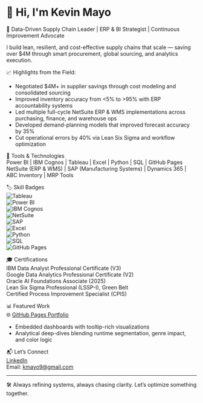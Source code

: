 # 👋 Hi, I'm Kevin Mayo

🧭 Data-Driven Supply Chain Leader | ERP & BI Strategist | Continuous Improvement Advocate

I build lean, resilient, and cost-effective supply chains that scale — saving over $4M through smart procurement, global sourcing, and analytics execution.

📈 Highlights from the Field:
- Negotiated $4M+ in supplier savings through cost modeling and consolidated sourcing  
- Improved inventory accuracy from <5% to >95% with ERP accountability systems  
- Led multiple full-cycle NetSuite ERP & WMS implementations across purchasing, finance, and warehouse ops  
- Developed demand-planning models that improved forecast accuracy by 35%  
- Cut operational errors by 40% via Lean Six Sigma and workflow optimization

🔧 Tools & Technologies  
Power BI | IBM Cognos | Tableau | Excel | Python | SQL | GitHub Pages  
NetSuite (ERP & WMS) | SAP (Manufacturing Systems) | Dynamics 365 | ABC Inventory | MRP Tools

🏷️ Skill Badges  
![Tableau](https://img.shields.io/badge/Tableau-Dashboard_Design-blue?style=for-the-badge&logo=tableau&logoColor=white)  
![Power BI](https://img.shields.io/badge/Power_BI-Visual_Analytics-yellow?style=for-the-badge&logo=powerbi&logoColor=black)  
![IBM Cognos](https://img.shields.io/badge/IBM_Cognos-BI_Tools-lightgrey?style=for-the-badge&logo=ibm&logoColor=black)  
![NetSuite](https://img.shields.io/badge/NetSuite-ERP_%26_WMS_Strategy-green?style=for-the-badge&logo=oracle&logoColor=white)  
![SAP](https://img.shields.io/badge/SAP-Manufacturing_Systems-blue?style=for-the-badge&logo=sap&logoColor=white)  
![Excel](https://img.shields.io/badge/Excel-Data_Modeling-brightgreen?style=for-the-badge&logo=microsoft-excel&logoColor=white)  
![Python](https://img.shields.io/badge/Python-Data_Cleaning-blueviolet?style=for-the-badge&logo=python&logoColor=white)  
![SQL](https://img.shields.io/badge/SQL-Query_Optimization-red?style=for-the-badge&logo=mysql&logoColor=white)  
![GitHub Pages](https://img.shields.io/badge/GitHub_Pages-Portfolio_Design-black?style=for-the-badge&logo=github&logoColor=white)

🎓 Certifications  
IBM Data Analyst Professional Certificate (V3)  
Google Data Analytics Professional Certificate (V2)  
Oracle AI Foundations Associate (2025)  
Lean Six Sigma Professional (LSSP-I), Green Belt  
Certified Process Improvement Specialist (CPIS)  
  

📊 Featured Work  
🌐 [GitHub Pages Portfolio](https://kmayo9.github.io)  
- Embedded dashboards with tooltip-rich visualizations  
- Analytical deep-dives blending runtime segmentation, genre impact, and color logic

📬 Let’s Connect  
[LinkedIn](https://www.linkedin.com/in/k-mayo)  
Email: kmayo9@gmail.com

---

🛠️ Always refining systems, always chasing clarity. Let’s optimize something together.


